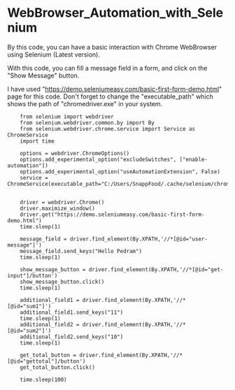 # WebBrowser_Automation_with_Selenium
By this code, you can have a basic interaction with Chrome WebBrowser using Selenium (Latest version).

With this code, you can fill a message field in a form, and click on the "Show Message" button.

I have used "https://demo.seleniumeasy.com/basic-first-form-demo.html" page for this code.
Don't forget to change the "executable_path" which shows the path of "chromedriver.exe" in your system.

        from selenium import webdriver
        from selenium.webdriver.common.by import By
        from selenium.webdriver.chrome.service import Service as ChromeService
        import time

        options = webdriver.ChromeOptions()
        options.add_experimental_option("excludeSwitches", ["enable-automation"])
        options.add_experimental_option("useAutomationExtension", False)
        service = ChromeService(executable_path="C:/Users/SnappFood/.cache/selenium/chromedriver/win32/110.0.5481.77/chromedriver.exe")


        driver = webdriver.Chrome()
        driver.maximize_window()
        driver.get("https://demo.seleniumeasy.com/basic-first-form-demo.html")
        time.sleep(1)

        message_field = driver.find_element(By.XPATH,'//*[@id="user-message"]')
        message_field.send_keys("Hello Pedram")
        time.sleep(1)

        show_message_button = driver.find_element(By.XPATH,'//*[@id="get-input"]/button')
        show_message_button.click()
        time.sleep(1)

        additional_field1 = driver.find_element(By.XPATH,'//*[@id="sum1"]')
        additional_field1.send_keys("11")
        time.sleep(1)
        additional_field2 = driver.find_element(By.XPATH,'//*[@id="sum2"]')
        additional_field2.send_keys("10")
        time.sleep(1)

        get_total_button = driver.find_element(By.XPATH,'//*[@id="gettotal"]/button')
        get_total_button.click()

        time.sleep(100)
